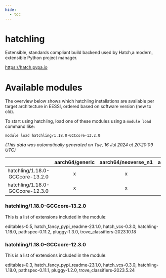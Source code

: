 ```yaml
---
hide:
  - toc
---
```


hatchling
=========


Extensible, standards compliant build backend used by Hatch,a modern, extensible Python project manager.

https://hatch.pypa.io
# Available modules


The overview below shows which hatchling installations are available per target architecture in EESSI, ordered based on software version (new to old).

To start using hatchling, load one of these modules using a `module load` command like:

```shell
module load hatchling/1.18.0-GCCcore-13.2.0
```

*(This data was automatically generated on Tue, 16 Jul 2024 at 20:20:09 UTC)*  

| |aarch64/generic|aarch64/neoverse_n1|aarch64/neoverse_v1|x86_64/generic|x86_64/amd/zen2|x86_64/amd/zen3|x86_64/intel/haswell|x86_64/intel/skylake_avx512|
| :---: | :---: | :---: | :---: | :---: | :---: | :---: | :---: | :---: |
|hatchling/1.18.0-GCCcore-13.2.0|x|x|x|x|x|x|x|x|
|hatchling/1.18.0-GCCcore-12.3.0|x|x|x|x|x|x|x|x|


### hatchling/1.18.0-GCCcore-13.2.0

This is a list of extensions included in the module:

editables-0.5, hatch_fancy_pypi_readme-23.1.0, hatch_vcs-0.3.0, hatchling-1.18.0, pathspec-0.11.2, pluggy-1.3.0, trove_classifiers-2023.10.18

### hatchling/1.18.0-GCCcore-12.3.0

This is a list of extensions included in the module:

editables-0.3, hatch_fancy_pypi_readme-23.1.0, hatch_vcs-0.3.0, hatchling-1.18.0, pathspec-0.11.1, pluggy-1.2.0, trove_classifiers-2023.5.24